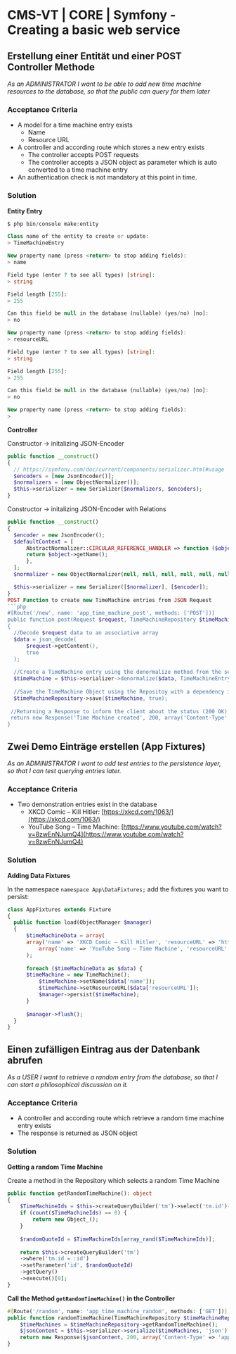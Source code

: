﻿# CMS-VT | CORE | Symfony - Creating a basic web service

## Erstellung einer Entität und einer POST Controller Methode
_As an ADMINISTRATOR I want to be able to add new time machine resources to the database, so that the public can query for them later_

### Acceptance Criteria

-   A model for a time machine entry exists
    -   Name
    -   Resource URL
-   A controller and according route which stores a new entry exists
    -   The controller accepts POST requests
    -   The controller accepts a JSON object as parameter which is auto converted to a time machine entry
-   An authentication check is not mandatory at this point in time.
### Solution
**Entity Entry**
```php
$ php bin/console make:entity

Class name of the entity to create or update:
> TimeMachineEntry

New property name (press <return> to stop adding fields):
> name

Field type (enter ? to see all types) [string]:
> string

Field length [255]:
> 255

Can this field be null in the database (nullable) (yes/no) [no]:
> no

New property name (press <return> to stop adding fields):
> resourceURL

Field type (enter ? to see all types) [string]:
> string

Field length [255]:
> 255

Can this field be null in the database (nullable) (yes/no) [no]:
> no

New property name (press <return> to stop adding fields):
>
````

**Controller**

Constructor -> initalizing JSON-Encoder
```php
public function __construct()  
{  
  // https://symfony.com/doc/current/components/serializer.html#usage  
  $encoders = [new JsonEncoder()];  
  $normalizers = [new ObjectNormalizer()];  
  $this->serializer = new Serializer($normalizers, $encoders);  
}
````
Constructor -> initalizing JSON-Encoder with Relations
```php
public function __construct()
{
  $encoder = new JsonEncoder();
  $defaultContext = [
      AbstractNormalizer::CIRCULAR_REFERENCE_HANDLER => function ($object, $format, $context) {
	  return $object->getName();
      },
  ];
  $normalizer = new ObjectNormalizer(null, null, null, null, null, null, $defaultContext);

  $this->serializer = new Serializer([$normalizer], [$encoder]);
}
POST Function to create new TimeMachine entries from JSON Request
```php
#[Route('/new', name: 'app_time_machine_post', methods: ['POST'])]  
public function post(Request $request, TimeMachineRepository $timeMachineRepository): Response  
{  
  //Decode $request data to an associative array
  $data = json_decode(  
	  $request->getContent(),
	  true  
  );  
  
  //Create a TimeMachine entry using the denormalize method from the serializer object
  $timeMachine = $this->serializer->denormalize($data, TimeMachineEntry::class);  
  
  //Save the TimeMachine Object using the Repositoy with a dependency injection
  $timeMachineRepository->save($timeMachine, true);  
  
 //Returning a Response to inform the client about the status (200 OK) 
 return new Response('Time Machine created', 200, array('Content-Type' => 'text/plain;charset=UTF-8'));  
}
````

## Zwei Demo Einträge erstellen (App Fixtures)
_As an ADMINISTRATOR I want to add test entries to the persistence layer, so that I can test querying entries later._

### Acceptance Criteria

-   Two demonstration entries exist in the database
    -   XKCD Comic – Kill Hitler: [https://xkcd.com/1063/](https://xkcd.com/1063/)
    -   YouTube Song – Time Machine: [https://www.youtube.com/watch?v=8zwEnNJumQ4](https://www.youtube.com/watch?v=8zwEnNJumQ4)
 
### Solution
**Adding Data Fixtures**

In the namespace ``namespace App\DataFixtures;`` add the fixtures you want to persist:
```php
class AppFixtures extends Fixture  
{  
  public function load(ObjectManager $manager)  
  {  
      $timeMachineData = array(  
	  array('name' => 'XKCD Comic – Kill Hitler', 'resourceURL' => 'https://xkcd.com/1063/'),  
          array('name' => 'YouTube Song – Time Machine', 'resourceURL' => 'https://www.youtube.com/watch?v=8zwEnNJumQ4')  
      );  
 
      foreach ($timeMachineData as $data) {  
	  $timeMachine = new TimeMachine();  
          $timeMachine->setName($data['name']);  
          $timeMachine->setResourceURL($data['resourceURL']);  
          $manager->persist($timeMachine);  
      }  
  
      $manager->flush();  
  }  
}
````

## Einen zufälligen Eintrag aus der Datenbank abrufen
_As a USER I want to retrieve a random entry from the database, so that I can start a philosophical discussion on it._

### Acceptance Criteria

-   A controller and according route which retrieve a random time machine entry exists
-   The response is returned as JSON object
### Solution
**Getting a random Time Machine**

Create a method in the Repository which selects a random Time Machine
```php
public function getRandomTimeMachine(): object  
{  
    $TimeMachineIds = $this->createQueryBuilder('tm')->select('tm.id')->getQuery()->getSingleColumnResult();  
    if (count($TimeMachineIds) == 0) {  
        return new Object_();  
    }  
  
    $randomQuoteId = $TimeMachineIds[array_rand($TimeMachineIds)];  
  
    return $this->createQueryBuilder('tm')  
    ->where('tm.id = :id')  
    ->setParameter('id', $randomQuoteId)  
    ->getQuery()  
    ->execute()[0];  
}
````
**Call the Method ``getRandomTimeMachine()`` in the Controller**
```php
#[Route('/random', name: 'app_time_machine_random', methods: ['GET'])]  
public function randomTimeMachine(TimeMachineRepository $timeMachineRepository): Response {  
    $timeMachines = $timeMachineRepository->getRandomTimeMachine();  
    $jsonContent = $this->serializer->serialize($timeMachines, 'json');  
    return new Response($jsonContent, 200, array('Content-Type' => 'application/json;charset=UTF-8'));  
}
````

